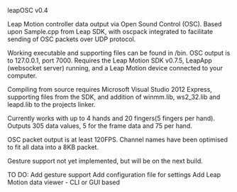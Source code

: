 leapOSC v0.4

Leap Motion controller data output via Open Sound Control (OSC). Based upon Sample.cpp from Leap SDK, with oscpack integrated to facilitate sending of OSC packets over UDP protocol.

Working executable and supporting files can be found in /bin. OSC output is to 127.0.0.1, port 7000. Requires the Leap Motion SDK v0.7.5, LeapApp (websocket server) running, and a Leap Motion device connected to your computer.

Compiling from source requires Microsoft Visual Studio 2012 Express, supporting files from the SDK, and addition of winmm.lib, ws2_32.lib and leapd.lib to the projects linker.

Currently works with up to 4 hands and 20 fingers(5 fingers per hand). Outputs 305 data values, 5 for the frame data and 75 per hand.

OSC packet output is at least 120FPS. Channel names have been optimised to fit all data into a 8KB packet.

Gesture support not yet implemented, but will be on the next build.



TO DO:
Add gesture support
Add configuration file for settings
Add Leap Motion data viewer - CLI or GUI based

